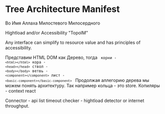 # Tree Architecture Manifest

Во Имя Аллаха Милостевого Милосердного

Hightload and/or Accessibility "TopolM"

Any interface can simplify to resource value and has principles of accessibility.

Представим HTML DOM как Дерево, тогда
<code>
корни - ``<html></html>``
кора - ``<head></head>``
ствол - ``<body></body>``
ветвь - ``<component></component>``
лист - ``<basic-component></basic-component>``
</code>
Продолжая аллегорию дерева мы можем понять архитектуру.
Так например кольца - это store.
Копиляры - context react

Connector - api list
  timeout checker - hightload detector or internet throughput.






